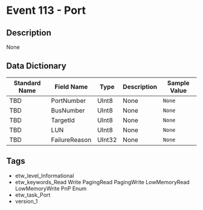 # Event 113 - Port

## Description
None

## Data Dictionary
|Standard Name|Field Name|Type|Description|Sample Value|
|---|---|---|---|---|
|TBD|PortNumber|UInt8|None|`None`|
|TBD|BusNumber|UInt8|None|`None`|
|TBD|TargetId|UInt8|None|`None`|
|TBD|LUN|UInt8|None|`None`|
|TBD|FailureReason|UInt32|None|`None`|

## Tags
* etw_level_Informational
* etw_keywords_Read Write PagingRead PagingWrite LowMemoryRead LowMemoryWrite PnP Enum
* etw_task_Port
* version_1